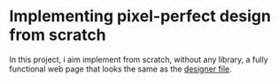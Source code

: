 # Implementing pixel-perfect design from scratch

In this project, i aim implement from scratch, without any library, a fully functional web page that looks the same as the [designer file](https://www.figma.com/design/9XnDkxThivZIAQu7ODeNLu/headphones--Copy-?node-id=0-1&p=f&t=hIREYodVtfWiMsex-0).